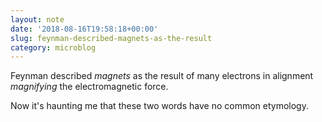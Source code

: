 ```yaml
---
layout: note
date: '2018-08-16T19:58:18+00:00'
slug: feynman-described-magnets-as-the-result
category: microblog
---
```

Feynman described _magnets_ as the result of many electrons in alignment _magnifying_ the electromagnetic force.

Now it's haunting me that these two words have no common etymology.

